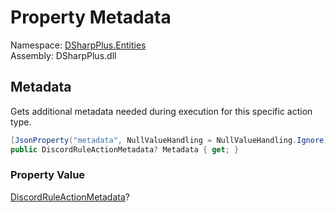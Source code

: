 # Property Metadata

Namespace: [DSharpPlus.Entities](DSharpPlus.Entities.md)  
Assembly: DSharpPlus.dll

## <a id="DSharpPlus_Entities_DiscordAutoModerationAction_Metadata"></a>Metadata

Gets additional metadata needed during execution for this specific action type.

```csharp
[JsonProperty("metadata", NullValueHandling = NullValueHandling.Ignore)]
public DiscordRuleActionMetadata? Metadata { get; }
```

### Property Value

[DiscordRuleActionMetadata](DSharpPlus.Entities.DiscordRuleActionMetadata.md)?

